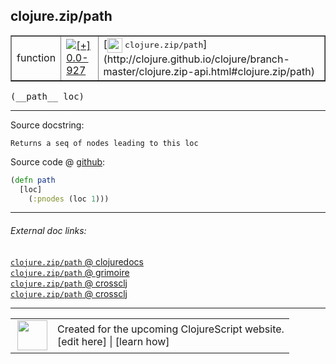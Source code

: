 ## clojure.zip/path



 <table border="1">
<tr>
<td>function</td>
<td><a href="https://github.com/cljsinfo/cljs-api-docs/tree/0.0-927"><img valign="middle" alt="[+] 0.0-927" title="Added in 0.0-927" src="https://img.shields.io/badge/+-0.0--927-lightgrey.svg"></a> </td>
<td>
[<img height="24px" valign="middle" src="http://i.imgur.com/1GjPKvB.png"> <samp>clojure.zip/path</samp>](http://clojure.github.io/clojure/branch-master/clojure.zip-api.html#clojure.zip/path)
</td>
</tr>
</table>


 <samp>
(__path__ loc)<br>
</samp>

---





Source docstring:

```
Returns a seq of nodes leading to this loc
```


Source code @ [github](https://github.com/clojure/clojurescript/blob/r1806/src/cljs/clojure/zip.cljs#L82-L85):

```clj
(defn path
  [loc]
    (:pnodes (loc 1)))
```

<!--
Repo - tag - source tree - lines:

 <pre>
clojurescript @ r1806
└── src
    └── cljs
        └── clojure
            └── <ins>[zip.cljs:82-85](https://github.com/clojure/clojurescript/blob/r1806/src/cljs/clojure/zip.cljs#L82-L85)</ins>
</pre>

-->

---



###### External doc links:

[`clojure.zip/path` @ clojuredocs](http://clojuredocs.org/clojure.zip/path)<br>
[`clojure.zip/path` @ grimoire](http://conj.io/store/v1/org.clojure/clojure/1.7.0-beta3/clj/clojure.zip/path/)<br>
[`clojure.zip/path` @ crossclj](http://crossclj.info/fun/clojure.zip/path.html)<br>
[`clojure.zip/path` @ crossclj](http://crossclj.info/fun/clojure.zip.cljs/path.html)<br>

---

 <table>
<tr><td>
<img valign="middle" align="right" width="48px" src="http://i.imgur.com/Hi20huC.png">
</td><td>
Created for the upcoming ClojureScript website.<br>
[edit here] | [learn how]
</td></tr></table>

[edit here]:https://github.com/cljsinfo/cljs-api-docs/blob/master/cljsdoc/clojure.zip_path.cljsdoc
[learn how]:https://github.com/cljsinfo/cljs-api-docs/wiki/cljsdoc-files

<!--

This information was too distracting to show to readers, but I'll leave it
commented here since it is helpful to:

- pretty-print the data used to generate this document
- and show how to retrieve that data



The API data for this symbol:

```clj
{:ns "clojure.zip",
 :name "path",
 :signature ["[loc]"],
 :history [["+" "0.0-927"]],
 :type "function",
 :full-name-encode "clojure.zip_path",
 :source {:code "(defn path\n  [loc]\n    (:pnodes (loc 1)))",
          :title "Source code",
          :repo "clojurescript",
          :tag "r1806",
          :filename "src/cljs/clojure/zip.cljs",
          :lines [82 85]},
 :full-name "clojure.zip/path",
 :clj-symbol "clojure.zip/path",
 :docstring "Returns a seq of nodes leading to this loc"}

```

Retrieve the API data for this symbol:

```clj
;; from Clojure REPL
(require '[clojure.edn :as edn])
(-> (slurp "https://raw.githubusercontent.com/cljsinfo/cljs-api-docs/catalog/cljs-api.edn")
    (edn/read-string)
    (get-in [:symbols "clojure.zip/path"]))
```

-->
